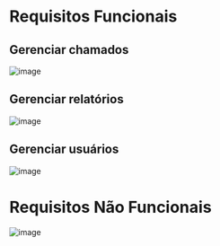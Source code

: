 # Requisitos Funcionais
## Gerenciar chamados
![image](https://github.com/user-attachments/assets/d7fa9745-1554-4cac-aa5b-aefab7136f0f)

## Gerenciar relatórios
![image](https://github.com/user-attachments/assets/3de59b3d-f4ad-43ed-9dd3-0d04dd9261f8)

## Gerenciar usuários
![image](https://github.com/user-attachments/assets/a0278261-767f-4bae-9c78-25e477b5fcea)

# Requisitos Não Funcionais
![image](https://github.com/user-attachments/assets/d60706b5-870a-4d2e-b6fc-76047ed613f7)


